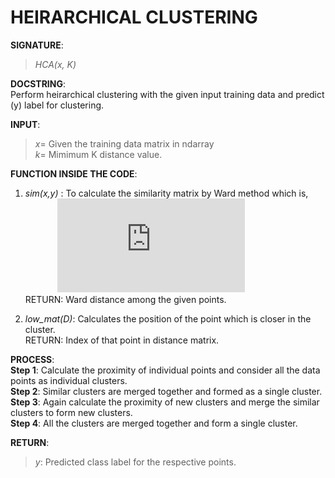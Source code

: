 # HEIRARCHICAL CLUSTERING

**SIGNATURE**:   
>_HCA(x, K)_

**DOCSTRING**:  
Perform heirarchical clustering with the given input training data and predict (y) label for clustering.  

**INPUT**:  
>*x*= Given the training data matrix in ndarray  
*k*= Mimimum K distance value.

**FUNCTION INSIDE THE CODE**:  
1) _sim(x,y)_ : To calculate the similarity matrix by Ward method which is,  
&nbsp;&nbsp;&nbsp;&nbsp;&nbsp;&nbsp;&nbsp;&nbsp;&nbsp;&nbsp;&nbsp;&nbsp;&nbsp;![](http://latex.codecogs.com/gif.latex?S%3D%5Cfrac%7B%5Cleft%20%7C%20%5Csum%20%5Cleft%20%7C%28x_%7Bi%7D-x%7Bj%7D%29%5E%7B2%7D%20%5Cright%20%7C%20%5Cright%20%7C%7D%7B%5Ctext%7BNumber%20of%20iterations%7D%7D)  
RETURN:  Ward distance among the given points.  

2) _low_mat(D)_: Calculates the position of the point which is closer in the cluster.  
RETURN: Index of that point in distance matrix.   

**PROCESS**:  
**Step 1**: Calculate the proximity of individual points and consider all the data points as individual clusters.  
**Step 2**: Similar clusters are merged together and formed as a single cluster.    
**Step 3**: Again calculate the proximity of new clusters and merge the similar clusters to form new clusters.  
**Step 4**: All the clusters are merged together and form a single cluster.     

**RETURN**:   
>*y*: Predicted class label for the respective points.   
